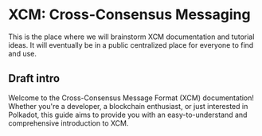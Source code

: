 # XCM: Cross-Consensus Messaging

This is the place where we will brainstorm XCM documentation and tutorial ideas.
It will eventually be in a public centralized place for everyone to find and use.

## Draft intro

Welcome to the Cross-Consensus Message Format (XCM) documentation!
Whether you're a developer, a blockchain enthusiast, or just interested in Polkadot, this guide aims to provide you with an easy-to-understand and comprehensive introduction to XCM.
